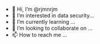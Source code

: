 - 👋 Hi, I’m @rjmnrjm
- 👀 I’m interested in data security...
- 🌱 I’m currently learning ...
- 💞️ I’m looking to collaborate on ...
- 📫 How to reach me ...

<!---
rjmnrjm/rjmnrjm is a ✨ special ✨ repository because its `README.md` (this file) appears on your GitHub profile.
You can click the Preview link to take a look at your changes.
--->
